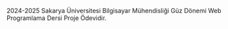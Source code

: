 2024-2025 Sakarya Üniversitesi Bilgisayar Mühendisliği Güz Dönemi Web Programlama Dersi Proje Ödevidir.
